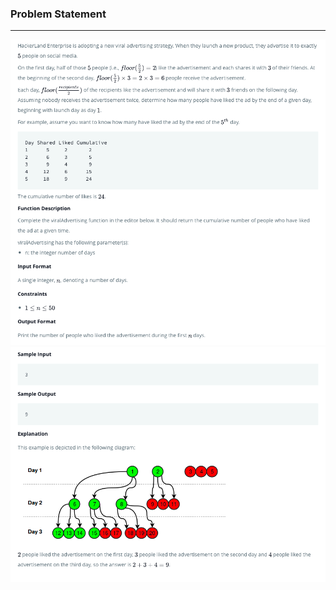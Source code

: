 ### Problem Statement

------------

![](../../.github/images/33_1.png)
![](../../.github/images/33_2.png)
